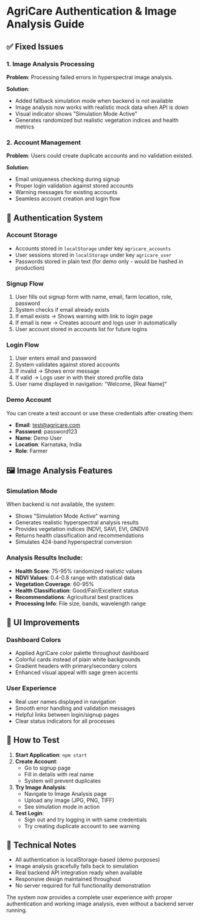# AgriCare Authentication & Image Analysis Guide

## ✅ **Fixed Issues**

### 1. **Image Analysis Processing** 
**Problem**: Processing failed errors in hyperspectral image analysis.

**Solution**: 
- Added fallback simulation mode when backend is not available
- Image analysis now works with realistic mock data when API is down
- Visual indicator shows "Simulation Mode Active" 
- Generates randomized but realistic vegetation indices and health metrics

### 2. **Account Management**
**Problem**: Users could create duplicate accounts and no validation existed.

**Solution**:
- Email uniqueness checking during signup
- Proper login validation against stored accounts
- Warning messages for existing accounts
- Seamless account creation and login flow

## 🔐 **Authentication System**

### **Account Storage**
- Accounts stored in `localStorage` under key `agricare_accounts`
- User sessions stored in `localStorage` under key `agricare_user`
- Passwords stored in plain text (for demo only - would be hashed in production)

### **Signup Flow**
1. User fills out signup form with name, email, farm location, role, password
2. System checks if email already exists
3. If email exists → Shows warning with link to login page
4. If email is new → Creates account and logs user in automatically
5. User account stored in accounts list for future logins

### **Login Flow**
1. User enters email and password
2. System validates against stored accounts
3. If invalid → Shows error message
4. If valid → Logs user in with their stored profile data
5. User name displayed in navigation: "Welcome, [Real Name]"

### **Demo Account**
You can create a test account or use these credentials after creating them:
- **Email**: test@agricare.com
- **Password**: password123
- **Name**: Demo User
- **Location**: Karnataka, India
- **Role**: Farmer

## 🖼️ **Image Analysis Features**

### **Simulation Mode**
When backend is not available, the system:
- Shows "Simulation Mode Active" warning
- Generates realistic hyperspectral analysis results
- Provides vegetation indices (NDVI, SAVI, EVI, GNDVI)
- Returns health classification and recommendations
- Simulates 424-band hyperspectral conversion

### **Analysis Results Include**:
- **Health Score**: 75-95% randomized realistic values
- **NDVI Values**: 0.4-0.8 range with statistical data
- **Vegetation Coverage**: 60-95% 
- **Health Classification**: Good/Fair/Excellent status
- **Recommendations**: Agricultural best practices
- **Processing Info**: File size, bands, wavelength range

## 🎨 **UI Improvements**

### **Dashboard Colors**
- Applied AgriCare color palette throughout dashboard
- Colorful cards instead of plain white backgrounds
- Gradient headers with primary/secondary colors
- Enhanced visual appeal with sage green accents

### **User Experience**
- Real user names displayed in navigation
- Smooth error handling and validation messages
- Helpful links between login/signup pages
- Clear status indicators for all processes

## 🚀 **How to Test**

1. **Start Application**: `npm start`
2. **Create Account**: 
   - Go to signup page
   - Fill in details with real name
   - System will prevent duplicates
3. **Try Image Analysis**:
   - Navigate to Image Analysis page
   - Upload any image (JPG, PNG, TIFF)
   - See simulation mode in action
4. **Test Login**:
   - Sign out and try logging in with same credentials
   - Try creating duplicate account to see warning

## 🔧 **Technical Notes**

- All authentication is localStorage-based (demo purposes)
- Image analysis gracefully falls back to simulation
- Real backend API integration ready when available
- Responsive design maintained throughout
- No server required for full functionality demonstration

The system now provides a complete user experience with proper authentication and working image analysis, even without a backend server running.
